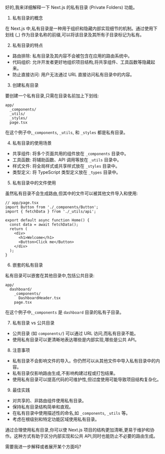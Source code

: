 好的,我来详细解释一下 Next.js 的私有目录 (Private Folders) 功能。

1. 私有目录的概念

在 Next.js 中,私有目录是一种用于组织和隐藏内部实现细节的机制。通过使用下划线 (_) 作为目录名称的前缀,可以将该目录及其所有子目录标记为私有。

2. 私有目录的特点

- 路由排除: 私有目录及其内容不会被包含在应用的路由系统中。
- 代码组织: 允许开发者更好地组织项目结构,将共享组件、工具函数等隐藏起来。
- 防止直接访问: 用户无法通过 URL 直接访问私有目录中的内容。

3. 创建私有目录

要创建一个私有目录,只需在目录名前加上下划线:

```
app/
  _components/
  _utils/
  _styles/
  page.tsx
```

在这个例子中,`_components`, `_utils`, 和 `_styles` 都是私有目录。

4. 私有目录的使用场景

- 共享组件: 将多个页面共用的组件放在 `_components` 目录中。
- 工具函数: 将辅助函数、API 调用等放在 `_utils` 目录中。
- 样式文件: 将全局样式或共享样式放在 `_styles` 目录中。
- 类型定义: 将 TypeScript 类型定义放在 `_types` 目录中。

5. 私有目录中的文件使用

虽然私有目录不会生成路由,但其中的文件可以被其他文件导入和使用:

```tsx
// app/page.tsx
import Button from './_components/Button';
import { fetchData } from './_utils/api';

export default async function Home() {
  const data = await fetchData();
  return (
    <div>
      <h1>Welcome</h1>
      <Button>Click me</Button>
    </div>
  );
}
```

6. 嵌套的私有目录

私有目录可以嵌套在其他目录中,包括公共目录:

```
app/
  dashboard/
    _components/
      DashboardHeader.tsx
    page.tsx
```

在这个例子中,`_components` 是 `dashboard` 目录的私有子目录。

7. 私有目录 vs 公共目录

- 公共目录 (如 `components/`) 可以通过 URL 访问,而私有目录不能。
- 使用私有目录可以更清晰地表达哪些是内部实现,哪些是公共 API。

8. 注意事项

- 私有目录不会影响文件的导入。你仍然可以从其他文件中导入私有目录中的内容。
- 私有目录仅影响路由生成,不影响构建过程或打包结果。
- 使用私有目录可以提高代码的可维护性,但过度使用可能导致项目结构复杂化。

9. 最佳实践

- 对共享的、非路由组件使用私有目录。
- 保持私有目录结构简单和直观。
- 在私有目录中使用描述性的命名,如 `_components`, `_utils` 等。
- 考虑在根级别和特定功能区域使用私有目录。

通过合理使用私有目录,你可以使 Next.js 项目的结构更加清晰,更易于维护和协作。这种方式有助于区分内部实现和公共 API,同时也能防止不必要的路由生成。

需要我进一步解释或者展开某个方面吗?